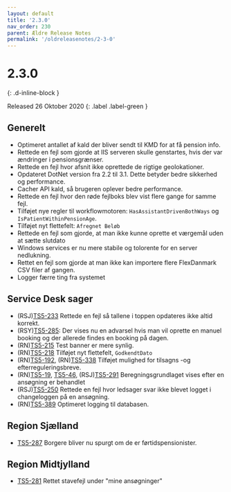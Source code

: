 ```yaml
---
layout: default
title: '2.3.0'
nav_order: 230
parent: Ældre Release Notes
permalink: '/oldreleasenotes/2-3-0'
---
```


# 2.3.0
{: .d-inline-block }

Released 26 Oktober 2020 
{: .label .label-green }

## Generelt

- Optimeret antallet af kald der bliver sendt til KMD for at få pension info.
- Rettede en fejl som gjorde at IIS serveren skulle genstartes, hvis der var ændringer i pensionsgrænser.
- Rettede en fejl hvor afsnit ikke oprettede de rigtige geolokationer.
- Opdateret DotNet version fra 2.2 til 3.1. Dette betyder bedre sikkerhed og performance.
- Cacher API kald, så brugeren oplever bedre performance.
- Rettede en fejl hvor den røde fejlboks blev vist flere gange for samme fejl.
- Tilføjet nye regler til workflowmotoren: `HasAssistantDrivenBothWays` og `IsPatientWithinPensionAge`.
- Tilføjet nyt flettefelt: `Afregnet Beløb`
- Rettede en fejl som gjorde, at man ikke kunne oprette et værgemål uden at sætte slutdato
- Windows services er nu mere stabile og tolorente for en server nedlukning.
- Rettet en fejl som gjorde at man ikke kan importere flere FlexDanmark CSV filer af gangen.
- Logger færre ting fra systemet

## Service Desk sager

- (RSJ)[TS5-233](https://sd.trifork.com/browse/TS5-233) Rettede en fejl så tallene i toppen opdateres ikke altid korrekt.
- (RSY)[TS5-285](https://sd.trifork.com/projects/TS5/queues/custom/95/TS5-285): Der vises nu en advarsel hvis man vil oprette en manuel booking og der allerede findes en booking på dagen.
- (RN)[TS5-215](https://sd.trifork.com/browse/TS5-215) Test banner er mere synlig.
- (RN)[TS5-218](https://sd.trifork.com/browse/TS5-218) Tilføjet nyt flettefelt, `GodkendtDato`
- (RN)[TS5-192](https://sd.trifork.com/browse/TS5-192), (RN)[TS5-338](https://sd.trifork.com/browse/TS5-338) Tilføjet mulighed for tilsagns -og efterreguleringsbreve.
- (RN)[TS5-19](https://sd.trifork.com/browse/TS5-19), [TS5-46](https://sd.trifork.com/browse/TS5-46), (RSJ)[TS5-291](https://sd.trifork.com/browse/TS5-291) Beregningsgrundlaget vises efter en ansøgning er behandlet
- (RSJ)[TS5-250](https://sd.trifork.com/browse/TS5-250) Rettede en fejl hvor ledsager svar ikke blevet logget i changeloggen på en ansøgning.
- (RN)[TS5-389](https://sd.trifork.com/browse/TS5-389) Optimeret logging til databasen.

## Region Sjælland
- [TS5-287](https://sd.trifork.com/browse/TS5-287) Borgere bliver nu spurgt om de er førtidspensionister.

## Region Midtjylland
- [TS5-281](https://sd.trifork.com/browse/TS5-281) Rettet stavefejl under "mine ansøgninger" 
